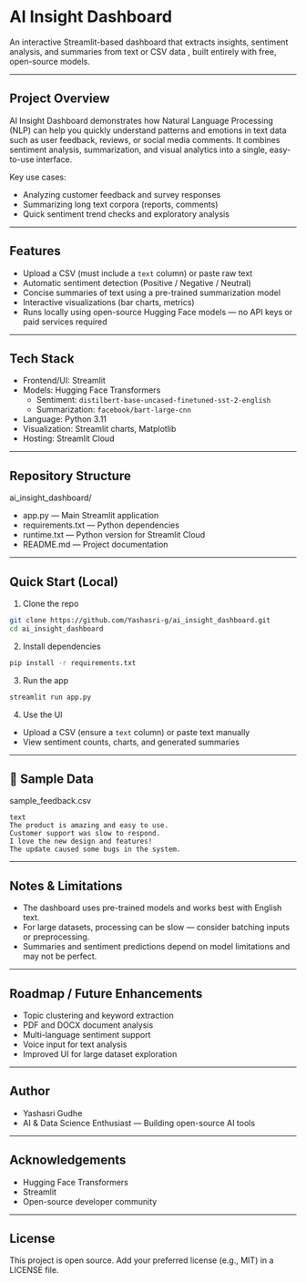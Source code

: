 # AI Insight Dashboard

An interactive Streamlit-based dashboard that extracts insights, sentiment analysis, and summaries from text or CSV data , built entirely with free, open-source models.

---

##  Project Overview

AI Insight Dashboard demonstrates how Natural Language Processing (NLP) can help you quickly understand patterns and emotions in text data such as user feedback, reviews, or social media comments. It combines sentiment analysis, summarization, and visual analytics into a single, easy-to-use interface.

Key use cases:
- Analyzing customer feedback and survey responses
- Summarizing long text corpora (reports, comments)
- Quick sentiment trend checks and exploratory analysis

---

## Features

- Upload a CSV (must include a `text` column) or paste raw text
- Automatic sentiment detection (Positive / Negative / Neutral)
- Concise summaries of text using a pre-trained summarization model
- Interactive visualizations (bar charts, metrics)
- Runs locally using open-source Hugging Face models — no API keys or paid services required

---

## Tech Stack

- Frontend/UI: Streamlit
- Models: Hugging Face Transformers
  - Sentiment: `distilbert-base-uncased-finetuned-sst-2-english`
  - Summarization: `facebook/bart-large-cnn`
- Language: Python 3.11
- Visualization: Streamlit charts, Matplotlib
- Hosting: Streamlit Cloud

---

## Repository Structure

ai_insight_dashboard/
- app.py — Main Streamlit application
- requirements.txt — Python dependencies
- runtime.txt — Python version for Streamlit Cloud
- README.md — Project documentation

---

##  Quick Start (Local)

1. Clone the repo
```bash
git clone https://github.com/Yashasri-g/ai_insight_dashboard.git
cd ai_insight_dashboard
```

2. Install dependencies
```bash
pip install -r requirements.txt
```

3. Run the app
```bash
streamlit run app.py
```

4. Use the UI
- Upload a CSV (ensure a `text` column) or paste text manually
- View sentiment counts, charts, and generated summaries

---

## 📄 Sample Data

sample_feedback.csv
```
text
The product is amazing and easy to use.
Customer support was slow to respond.
I love the new design and features!
The update caused some bugs in the system.
```

---

## Notes & Limitations

- The dashboard uses pre-trained models and works best with English text.
- For large datasets, processing can be slow — consider batching inputs or preprocessing.
- Summaries and sentiment predictions depend on model limitations and may not be perfect.

---

## Roadmap / Future Enhancements

- Topic clustering and keyword extraction
- PDF and DOCX document analysis
- Multi-language sentiment support
- Voice input for text analysis
- Improved UI for large dataset exploration

---

## Author

- Yashasri Gudhe  
- AI & Data Science Enthusiast — Building open-source AI tools 
---

## Acknowledgements

- Hugging Face Transformers
- Streamlit
- Open-source developer community

---

## License

This project is open source. Add your preferred license (e.g., MIT) in a LICENSE file.
